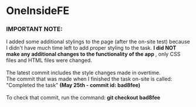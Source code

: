 # OneInsideFE

### IMPORTANT NOTE:
I added some additional stylings to the page (after the on-site test) because I didn't have much time left to add proper styling to the task. 
<b> I did NOT make any additional changes to the functionality of the app </b> , only CSS files and HTML files were changed.
<br>
<br>
The latest commit includes the style changes made in overtime.
<br>
The commit that was made when I finished the task on-site is called: "Completed the task" <b> (May 25th - commit id: bad8fee) </b>
<br>
<br>
To check that commit, run the command:
<b>git checkout bad8fee <b/>
